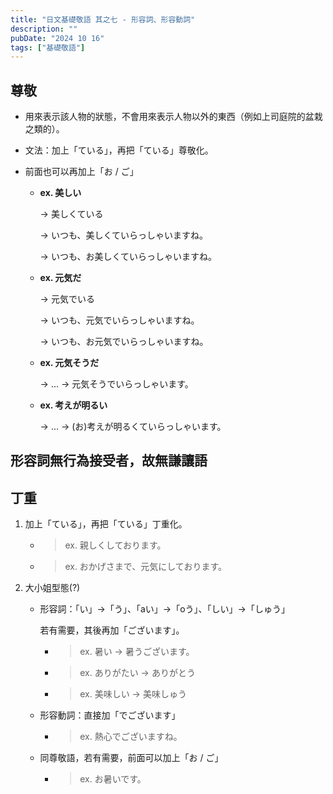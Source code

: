 ```yaml
---
title: "日文基礎敬語 其之七 - 形容詞、形容動詞"
description: ""
pubDate: "2024 10 16"
tags: ["基礎敬語"]
---
```


## 尊敬

- 用來表示該人物的狀態，不會用來表示人物以外的東西（例如上司庭院的盆栽之類的）。

- 文法：加上「ている」，再把「ている」尊敬化。

- 前面也可以再加上「お / ご」

    - **ex. 美しい**

      → 美しくている

      → いつも、美しくていらっしゃいますね。

      → いつも、お美しくていらっしゃいますね。

    - **ex. 元気だ**

      → 元気でいる

      → いつも、元気でいらっしゃいますね。

      → いつも、お元気でいらっしゃいますね。

    - **ex. 元気そうだ**

      → … → 元気そうでいらっしゃいます。

    - **ex. 考えが明るい**

      → … → (お)考えが明るくていらっしゃいます。

## 形容詞無行為接受者，故無謙讓語

## 丁重

1. 加上「ている」，再把「ている」丁重化。

    - > ex. 親しくしております。

    - > ex. おかげさまで、元気にしております。

2. 大小姐型態(?)

    - 形容詞：「い」→「う」、「aい」→「oう」、「しい」→「しゅう」

      若有需要，其後再加「ございます」。

        - > ex. 暑い → 暑うございます。

        - > ex. ありがたい → ありがとう

        - > ex. 美味しい → 美味しゅう

    - 形容動詞：直接加「でございます」

        - > ex. 熱心でございますね。

    - 同尊敬語，若有需要，前面可以加上「お / ご」

        - > ex. お暑いです。